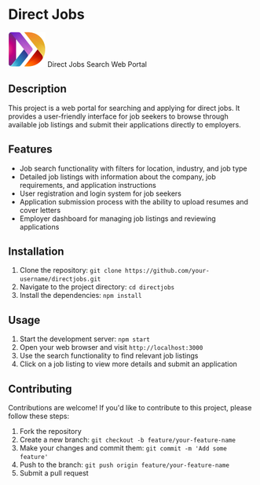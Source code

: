 # Direct Jobs
![Logo](\src\assets\images\mobileLogo.png)
Direct Jobs Search Web Portal

## Description

This project is a web portal for searching and applying for direct jobs. It provides a user-friendly interface for job seekers to browse through available job listings and submit their applications directly to employers.

## Features

- Job search functionality with filters for location, industry, and job type
- Detailed job listings with information about the company, job requirements, and application instructions
- User registration and login system for job seekers
- Application submission process with the ability to upload resumes and cover letters
- Employer dashboard for managing job listings and reviewing applications

## Installation

1. Clone the repository: `git clone https://github.com/your-username/directjobs.git`
2. Navigate to the project directory: `cd directjobs`
3. Install the dependencies: `npm install`

## Usage

1. Start the development server: `npm start`
2. Open your web browser and visit `http://localhost:3000`
3. Use the search functionality to find relevant job listings
4. Click on a job listing to view more details and submit an application

## Contributing

Contributions are welcome! If you'd like to contribute to this project, please follow these steps:

1. Fork the repository
2. Create a new branch: `git checkout -b feature/your-feature-name`
3. Make your changes and commit them: `git commit -m 'Add some feature'`
4. Push to the branch: `git push origin feature/your-feature-name`
5. Submit a pull request

